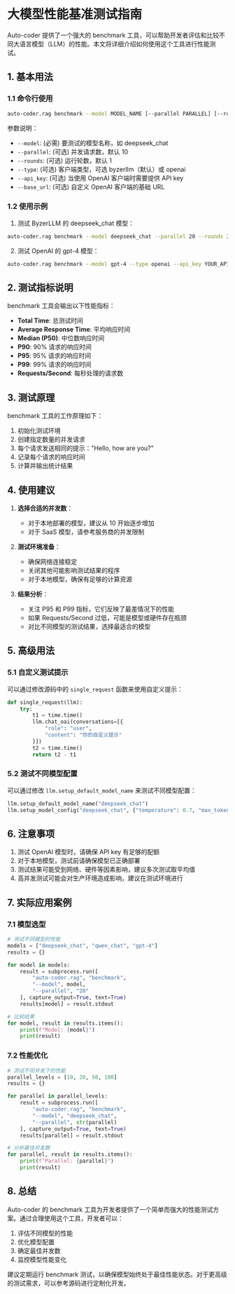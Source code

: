 # 大模型性能基准测试指南

Auto-coder 提供了一个强大的 benchmark 工具，可以帮助开发者评估和比较不同大语言模型（LLM）的性能。本文将详细介绍如何使用这个工具进行性能测试。

## 1. 基本用法

### 1.1 命令行使用

```bash
auto-coder.rag benchmark --model MODEL_NAME [--parallel PARALLEL] [--rounds ROUNDS] [--type CLIENT_TYPE] [--api_key API_KEY] [--base_url BASE_URL]
```

参数说明：
- `--model`: (必需) 要测试的模型名称，如 deepseek_chat
- `--parallel`: (可选) 并发请求数，默认 10
- `--rounds`: (可选) 运行轮数，默认 1
- `--type`: (可选) 客户端类型，可选 byzerllm（默认）或 openai
- `--api_key`: (可选) 当使用 OpenAI 客户端时需要提供 API key
- `--base_url`: (可选) 自定义 OpenAI 客户端的基础 URL

### 1.2 使用示例

1. 测试 ByzerLLM 的 deepseek_chat 模型：
```bash
auto-coder.rag benchmark --model deepseek_chat --parallel 20 --rounds 3
```

2. 测试 OpenAI 的 gpt-4 模型：
```bash
auto-coder.rag benchmark --model gpt-4 --type openai --api_key YOUR_API_KEY
```

## 2. 测试指标说明

benchmark 工具会输出以下性能指标：

- **Total Time**: 总测试时间
- **Average Response Time**: 平均响应时间
- **Median (P50)**: 中位数响应时间
- **P90**: 90% 请求的响应时间
- **P95**: 95% 请求的响应时间
- **P99**: 99% 请求的响应时间
- **Requests/Second**: 每秒处理的请求数

## 3. 测试原理

benchmark 工具的工作原理如下：

1. 初始化测试环境
2. 创建指定数量的并发请求
3. 每个请求发送相同的提示："Hello, how are you?"
4. 记录每个请求的响应时间
5. 计算并输出统计结果

## 4. 使用建议

1. **选择合适的并发数**：
   - 对于本地部署的模型，建议从 10 开始逐步增加
   - 对于 SaaS 模型，请参考服务商的并发限制

2. **测试环境准备**：
   - 确保网络连接稳定
   - 关闭其他可能影响测试结果的程序
   - 对于本地模型，确保有足够的计算资源

3. **结果分析**：
   - 关注 P95 和 P99 指标，它们反映了最差情况下的性能
   - 如果 Requests/Second 过低，可能是模型或硬件存在瓶颈
   - 对比不同模型的测试结果，选择最适合的模型

## 5. 高级用法

### 5.1 自定义测试提示

可以通过修改源码中的 `single_request` 函数来使用自定义提示：

```python
def single_request(llm):
    try:
        t1 = time.time()
        llm.chat_oai(conversations=[{
            "role": "user",
            "content": "你的自定义提示"
        }])
        t2 = time.time()
        return t2 - t1
```

### 5.2 测试不同模型配置

可以通过修改 `llm.setup_default_model_name` 来测试不同模型配置：

```python
llm.setup_default_model_name("deepseek_chat")
llm.setup_model_config("deepseek_chat", {"temperature": 0.7, "max_tokens": 100})
```

## 6. 注意事项

1. 测试 OpenAI 模型时，请确保 API key 有足够的配额
2. 对于本地模型，测试前请确保模型已正确部署
3. 测试结果可能受到网络、硬件等因素影响，建议多次测试取平均值
4. 高并发测试可能会对生产环境造成影响，建议在测试环境进行

## 7. 实际应用案例

### 7.1 模型选型

```python
# 测试不同模型的性能
models = ["deepseek_chat", "qwen_chat", "gpt-4"]
results = {}

for model in models:
    result = subprocess.run([
        "auto-coder.rag", "benchmark",
        "--model", model,
        "--parallel", "20"
    ], capture_output=True, text=True)
    results[model] = result.stdout

# 比较结果
for model, result in results.items():
    print(f"Model: {model}")
    print(result)
```

### 7.2 性能优化

```python
# 测试不同并发下的性能
parallel_levels = [10, 20, 50, 100]
results = {}

for parallel in parallel_levels:
    result = subprocess.run([
        "auto-coder.rag", "benchmark",
        "--model", "deepseek_chat",
        "--parallel", str(parallel)
    ], capture_output=True, text=True)
    results[parallel] = result.stdout

# 分析最佳并发数
for parallel, result in results.items():
    print(f"Parallel: {parallel}")
    print(result)
```

## 8. 总结

Auto-coder 的 benchmark 工具为开发者提供了一个简单而强大的性能测试方案。通过合理使用这个工具，开发者可以：

1. 评估不同模型的性能
2. 优化模型配置
3. 确定最佳并发数
4. 监控模型性能变化

建议定期运行 benchmark 测试，以确保模型始终处于最佳性能状态。对于更高级的测试需求，可以参考源码进行定制化开发。